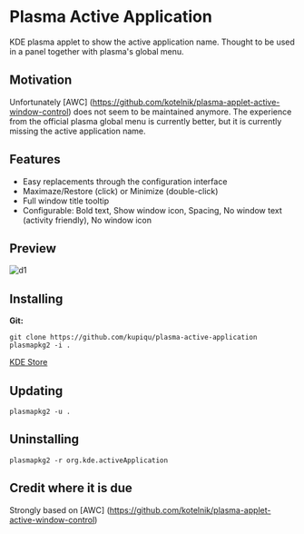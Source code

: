 # Plasma Active Application

KDE plasma applet to show the active application name. Thought to be used in a panel together with plasma's global menu.

## Motivation

Unfortunately [AWC] (https://github.com/kotelnik/plasma-applet-active-window-control) does not seem to be maintained anymore. The experience from the official plasma global menu is currently better, but it is currently missing the active application name.

## Features

- Easy replacements through the configuration interface
- Maximaze/Restore (click) or Minimize (double-click)
- Full window title tooltip
- Configurable: Bold text, Show window icon, Spacing, No window text (activity friendly), No window icon

## Preview

![d1](https://i.imgur.com/HSh6aHc.png)

## Installing

**Git:**

    git clone https://github.com/kupiqu/plasma-active-application
    plasmapkg2 -i .

[KDE Store](https://store.kde.org/p/1269296/)

## Updating

    plasmapkg2 -u .

## Uninstalling

    plasmapkg2 -r org.kde.activeApplication

## Credit where it is due

Strongly based on [AWC] (https://github.com/kotelnik/plasma-applet-active-window-control)
